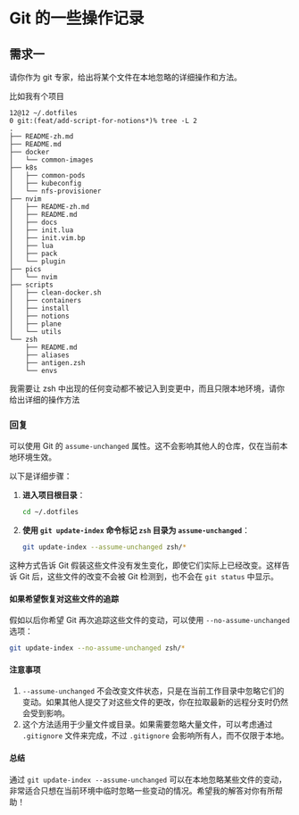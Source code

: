 # Git 的一些操作记录

## 需求一

请你作为 git 专家，给出将某个文件在本地忽略的详细操作和方法。

比如我有个项目

```shell
12@12 ~/.dotfiles
0 git:(feat/add-script-for-notions*)% tree -L 2    
.
├── README-zh.md
├── README.md
├── docker
│   └── common-images
├── k8s
│   ├── common-pods
│   ├── kubeconfig
│   └── nfs-provisioner
├── nvim
│   ├── README-zh.md
│   ├── README.md
│   ├── docs
│   ├── init.lua
│   ├── init.vim.bp
│   ├── lua
│   ├── pack
│   └── plugin
├── pics
│   └── nvim
├── scripts
│   ├── clean-docker.sh
│   ├── containers
│   ├── install
│   ├── notions
│   ├── plane
│   └── utils
└── zsh
    ├── README.md
    ├── aliases
    ├── antigen.zsh
    └── envs
```

我需要让 zsh 中出现的任何变动都不被记入到变更中，而且只限本地环境，请你给出详细的操作方法

### 回复

可以使用 Git 的 `assume-unchanged` 属性。这不会影响其他人的仓库，仅在当前本地环境生效。

以下是详细步骤：

1. **进入项目根目录**：

   ```bash
   cd ~/.dotfiles
   ```

2. **使用 `git update-index` 命令标记 `zsh` 目录为 `assume-unchanged`**：

   ```bash
   git update-index --assume-unchanged zsh/*
   ```

这种方式告诉 Git 假装这些文件没有发生变化，即使它们实际上已经改变。这样告诉 Git 后，这些文件的改变不会被 Git 检测到，也不会在 `git status` 中显示。

#### 如果希望恢复对这些文件的追踪

假如以后你希望 Git 再次追踪这些文件的变动，可以使用 `--no-assume-unchanged` 选项：

```bash
git update-index --no-assume-unchanged zsh/*
```

#### 注意事项

1. `--assume-unchanged` 不会改变文件状态，只是在当前工作目录中忽略它们的变动。如果其他人提交了对这些文件的更改，你在拉取最新的远程分支时仍然会受到影响。
2. 这个方法适用于少量文件或目录。如果需要忽略大量文件，可以考虑通过 `.gitignore` 文件来完成，不过 `.gitignore` 会影响所有人，而不仅限于本地。

#### 总结

通过 `git update-index --assume-unchanged` 可以在本地忽略某些文件的变动，非常适合只想在当前环境中临时忽略一些变动的情况。希望我的解答对你有所帮助！
